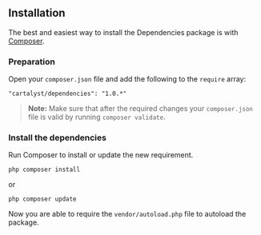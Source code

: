 ## Installation

The best and easiest way to install the Dependencies package is with [Composer](http://getcomposer.org).

### Preparation

Open your `composer.json` file and add the following to the `require` array:

    "cartalyst/dependencies": "1.0.*"

> **Note:** Make sure that after the required changes your `composer.json` file is valid by running `composer validate`.

### Install the dependencies

Run Composer to install or update the new requirement.

    php composer install

or

    php composer update

Now you are able to require the `vendor/autoload.php` file to autoload the package.
